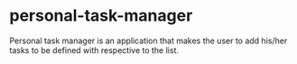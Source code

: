 # personal-task-manager

Personal task manager is an application that makes the user to add his/her tasks to be defined with respective to the list.

